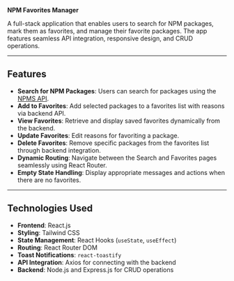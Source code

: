  **NPM Favorites Manager**

A full-stack application that enables users to search for NPM packages, mark them as favorites, and manage their favorite packages. The app features seamless API integration, responsive design, and CRUD operations.

---

## **Features**

- **Search for NPM Packages**: Users can search for packages using the [NPMS API](https://npms.io/).
- **Add to Favorites**: Add selected packages to a favorites list with reasons via backend API.
- **View Favorites**: Retrieve and display saved favorites dynamically from the backend.
- **Update Favorites**: Edit reasons for favoriting a package.
- **Delete Favorites**: Remove specific packages from the favorites list through backend integration.
- **Dynamic Routing**: Navigate between the Search and Favorites pages seamlessly using React Router.
- **Empty State Handling**: Display appropriate messages and actions when there are no favorites.

---

## **Technologies Used**

- **Frontend**: React.js
- **Styling**: Tailwind CSS
- **State Management**: React Hooks (`useState`, `useEffect`)
- **Routing**: React Router DOM
- **Toast Notifications**: `react-toastify`
- **API Integration**: Axios for connecting with the backend
- **Backend**: Node.js and Express.js for CRUD operations
